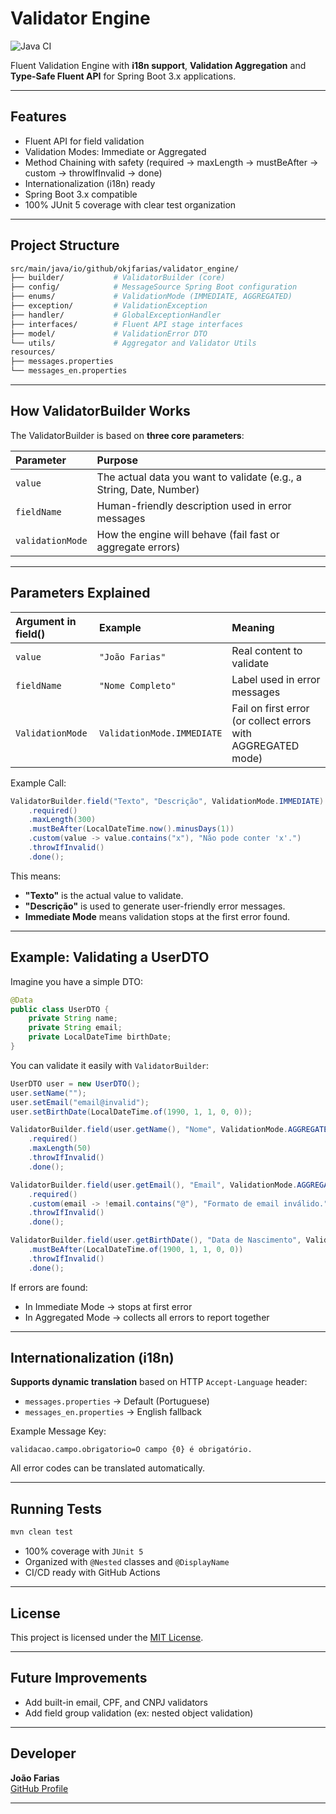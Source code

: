# Validator Engine

![Java CI](https://github.com/okjfarias/validator-engine/actions/workflows/ci.yml/badge.svg)

Fluent Validation Engine with **i18n support**, **Validation Aggregation** and **Type-Safe Fluent API** for Spring Boot 3.x applications.

---

## Features

- Fluent API for field validation
- Validation Modes: Immediate or Aggregated
- Method Chaining with safety (required → maxLength → mustBeAfter → custom → throwIfInvalid → done)
- Internationalization (i18n) ready
- Spring Boot 3.x compatible
- 100% JUnit 5 coverage with clear test organization

---

## Project Structure

```bash
src/main/java/io/github/okjfarias/validator_engine/
├── builder/           # ValidatorBuilder (core)
├── config/            # MessageSource Spring Boot configuration
├── enums/             # ValidationMode (IMMEDIATE, AGGREGATED)
├── exception/         # ValidationException
├── handler/           # GlobalExceptionHandler
├── interfaces/        # Fluent API stage interfaces
├── model/             # ValidationError DTO
└── utils/             # Aggregator and Validator Utils
resources/
├── messages.properties
└── messages_en.properties
```

---

## How ValidatorBuilder Works

The ValidatorBuilder is based on **three core parameters**:

| Parameter | Purpose |
|:----------|:--------|
| `value` | The actual data you want to validate (e.g., a String, Date, Number) |
| `fieldName` | Human-friendly description used in error messages |
| `validationMode` | How the engine will behave (fail fast or aggregate errors) |

---

## Parameters Explained

| Argument in field() | Example | Meaning |
|:--------------------|:--------|:--------|
| `value` | `"João Farias"` | Real content to validate |
| `fieldName` | `"Nome Completo"` | Label used in error messages |
| `ValidationMode` | `ValidationMode.IMMEDIATE` | Fail on first error (or collect errors with AGGREGATED mode) |

Example Call:

```java
ValidatorBuilder.field("Texto", "Descrição", ValidationMode.IMMEDIATE)
    .required()
    .maxLength(300)
    .mustBeAfter(LocalDateTime.now().minusDays(1))
    .custom(value -> value.contains("x"), "Não pode conter 'x'.")
    .throwIfInvalid()
    .done();
```

This means:

- **"Texto"** is the actual value to validate.
- **"Descrição"** is used to generate user-friendly error messages.
- **Immediate Mode** means validation stops at the first error found.

---

## Example: Validating a UserDTO

Imagine you have a simple DTO:

```java
@Data
public class UserDTO {
    private String name;
    private String email;
    private LocalDateTime birthDate;
}
```

You can validate it easily with `ValidatorBuilder`:

```java
UserDTO user = new UserDTO();
user.setName("");
user.setEmail("email@invalid");
user.setBirthDate(LocalDateTime.of(1990, 1, 1, 0, 0));

ValidatorBuilder.field(user.getName(), "Nome", ValidationMode.AGGREGATED)
    .required()
    .maxLength(50)
    .throwIfInvalid()
    .done();

ValidatorBuilder.field(user.getEmail(), "Email", ValidationMode.AGGREGATED)
    .required()
    .custom(email -> !email.contains("@"), "Formato de email inválido.")
    .throwIfInvalid()
    .done();

ValidatorBuilder.field(user.getBirthDate(), "Data de Nascimento", ValidationMode.AGGREGATED)
    .mustBeAfter(LocalDateTime.of(1900, 1, 1, 0, 0))
    .throwIfInvalid()
    .done();
```

If errors are found:
- In Immediate Mode → stops at first error
- In Aggregated Mode → collects all errors to report together

---

## Internationalization (i18n)

**Supports dynamic translation** based on HTTP `Accept-Language` header:

- `messages.properties` → Default (Portuguese)
- `messages_en.properties` → English fallback

Example Message Key:
```properties
validacao.campo.obrigatorio=O campo {0} é obrigatório.
```

All error codes can be translated automatically.

---

## Running Tests

```bash
mvn clean test
```

- 100% coverage with `JUnit 5`
- Organized with `@Nested` classes and `@DisplayName`
- CI/CD ready with GitHub Actions

---

## License

This project is licensed under the [MIT License](LICENSE).

---

## Future Improvements

- Add built-in email, CPF, and CNPJ validators
- Add field group validation (ex: nested object validation)

---

## Developer

**João Farias**  
[GitHub Profile](https://github.com/okjfarias)

---